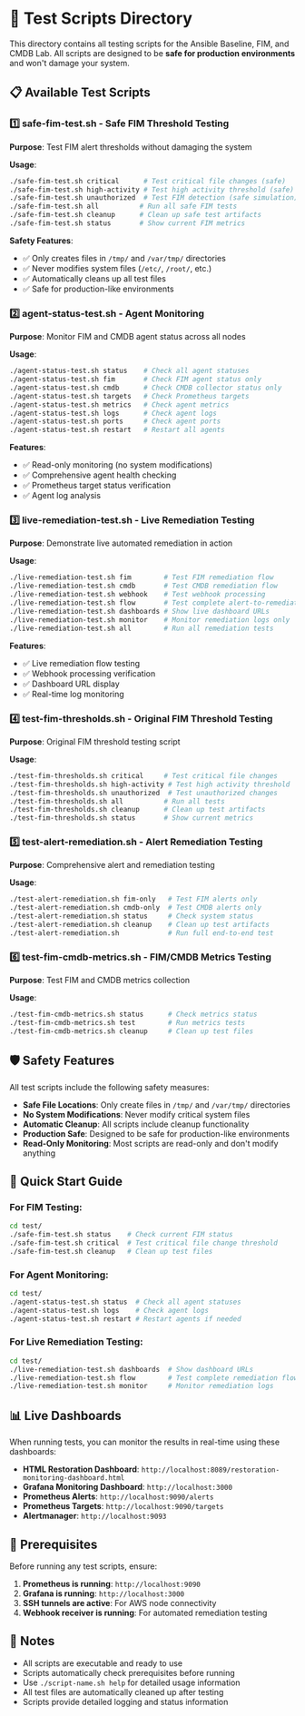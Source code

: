 # 🧪 Test Scripts Directory

This directory contains all testing scripts for the Ansible Baseline, FIM, and CMDB Lab. All scripts are designed to be **safe for production environments** and won't damage your system.

## 📋 Available Test Scripts

### 1️⃣ **safe-fim-test.sh** - Safe FIM Threshold Testing
**Purpose**: Test FIM alert thresholds without damaging the system

**Usage**:
```bash
./safe-fim-test.sh critical      # Test critical file changes (safe)
./safe-fim-test.sh high-activity # Test high activity threshold (safe)
./safe-fim-test.sh unauthorized  # Test FIM detection (safe simulation)
./safe-fim-test.sh all          # Run all safe FIM tests
./safe-fim-test.sh cleanup      # Clean up safe test artifacts
./safe-fim-test.sh status       # Show current FIM metrics
```

**Safety Features**:
- ✅ Only creates files in `/tmp/` and `/var/tmp/` directories
- ✅ Never modifies system files (`/etc/`, `/root/`, etc.)
- ✅ Automatically cleans up all test files
- ✅ Safe for production-like environments

### 2️⃣ **agent-status-test.sh** - Agent Monitoring
**Purpose**: Monitor FIM and CMDB agent status across all nodes

**Usage**:
```bash
./agent-status-test.sh status    # Check all agent statuses
./agent-status-test.sh fim       # Check FIM agent status only
./agent-status-test.sh cmdb      # Check CMDB collector status only
./agent-status-test.sh targets   # Check Prometheus targets
./agent-status-test.sh metrics   # Check agent metrics
./agent-status-test.sh logs      # Check agent logs
./agent-status-test.sh ports     # Check agent ports
./agent-status-test.sh restart   # Restart all agents
```

**Features**:
- ✅ Read-only monitoring (no system modifications)
- ✅ Comprehensive agent health checking
- ✅ Prometheus target status verification
- ✅ Agent log analysis

### 3️⃣ **live-remediation-test.sh** - Live Remediation Testing
**Purpose**: Demonstrate live automated remediation in action

**Usage**:
```bash
./live-remediation-test.sh fim        # Test FIM remediation flow
./live-remediation-test.sh cmdb       # Test CMDB remediation flow
./live-remediation-test.sh webhook    # Test webhook processing
./live-remediation-test.sh flow       # Test complete alert-to-remediation flow
./live-remediation-test.sh dashboards # Show live dashboard URLs
./live-remediation-test.sh monitor    # Monitor remediation logs only
./live-remediation-test.sh all        # Run all remediation tests
```

**Features**:
- ✅ Live remediation flow testing
- ✅ Webhook processing verification
- ✅ Dashboard URL display
- ✅ Real-time log monitoring

### 4️⃣ **test-fim-thresholds.sh** - Original FIM Threshold Testing
**Purpose**: Original FIM threshold testing script

**Usage**:
```bash
./test-fim-thresholds.sh critical     # Test critical file changes
./test-fim-thresholds.sh high-activity # Test high activity threshold
./test-fim-thresholds.sh unauthorized  # Test unauthorized changes
./test-fim-thresholds.sh all          # Run all tests
./test-fim-thresholds.sh cleanup      # Clean up test artifacts
./test-fim-thresholds.sh status       # Show current metrics
```

### 5️⃣ **test-alert-remediation.sh** - Alert Remediation Testing
**Purpose**: Comprehensive alert and remediation testing

**Usage**:
```bash
./test-alert-remediation.sh fim-only   # Test FIM alerts only
./test-alert-remediation.sh cmdb-only  # Test CMDB alerts only
./test-alert-remediation.sh status     # Check system status
./test-alert-remediation.sh cleanup    # Clean up test artifacts
./test-alert-remediation.sh            # Run full end-to-end test
```

### 6️⃣ **test-fim-cmdb-metrics.sh** - FIM/CMDB Metrics Testing
**Purpose**: Test FIM and CMDB metrics collection

**Usage**:
```bash
./test-fim-cmdb-metrics.sh status      # Check metrics status
./test-fim-cmdb-metrics.sh test        # Run metrics tests
./test-fim-cmdb-metrics.sh cleanup     # Clean up test files
```

## 🛡️ Safety Features

All test scripts include the following safety measures:

- **Safe File Locations**: Only create files in `/tmp/` and `/var/tmp/` directories
- **No System Modifications**: Never modify critical system files
- **Automatic Cleanup**: All scripts include cleanup functionality
- **Production Safe**: Designed to be safe for production-like environments
- **Read-Only Monitoring**: Most scripts are read-only and don't modify anything

## 🎯 Quick Start Guide

### For FIM Testing:
```bash
cd test/
./safe-fim-test.sh status    # Check current FIM status
./safe-fim-test.sh critical  # Test critical file change threshold
./safe-fim-test.sh cleanup   # Clean up test files
```

### For Agent Monitoring:
```bash
cd test/
./agent-status-test.sh status  # Check all agent statuses
./agent-status-test.sh logs    # Check agent logs
./agent-status-test.sh restart # Restart agents if needed
```

### For Live Remediation Testing:
```bash
cd test/
./live-remediation-test.sh dashboards  # Show dashboard URLs
./live-remediation-test.sh flow        # Test complete remediation flow
./live-remediation-test.sh monitor     # Monitor remediation logs
```

## 📊 Live Dashboards

When running tests, you can monitor the results in real-time using these dashboards:

- **HTML Restoration Dashboard**: `http://localhost:8089/restoration-monitoring-dashboard.html`
- **Grafana Monitoring Dashboard**: `http://localhost:3000`
- **Prometheus Alerts**: `http://localhost:9090/alerts`
- **Prometheus Targets**: `http://localhost:9090/targets`
- **Alertmanager**: `http://localhost:9093`

## 🔧 Prerequisites

Before running any test scripts, ensure:

1. **Prometheus is running**: `http://localhost:9090`
2. **Grafana is running**: `http://localhost:3000`
3. **SSH tunnels are active**: For AWS node connectivity
4. **Webhook receiver is running**: For automated remediation testing

## 📝 Notes

- All scripts are executable and ready to use
- Scripts automatically check prerequisites before running
- Use `./script-name.sh help` for detailed usage information
- All test files are automatically cleaned up after testing
- Scripts provide detailed logging and status information
